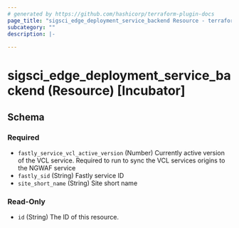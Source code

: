 ```yaml
---
# generated by https://github.com/hashicorp/terraform-plugin-docs
page_title: "sigsci_edge_deployment_service_backend Resource - terraform-provider-sigsci"
subcategory: ""
description: |-
  
---
```


# sigsci_edge_deployment_service_backend (Resource) [Incubator]





<!-- schema generated by tfplugindocs -->
## Schema

### Required

- `fastly_service_vcl_active_version` (Number) Currently active version of the VCL service. Required to run to sync the VCL services origins to the NGWAF service
- `fastly_sid` (String) Fastly service ID
- `site_short_name` (String) Site short name

### Read-Only

- `id` (String) The ID of this resource.


